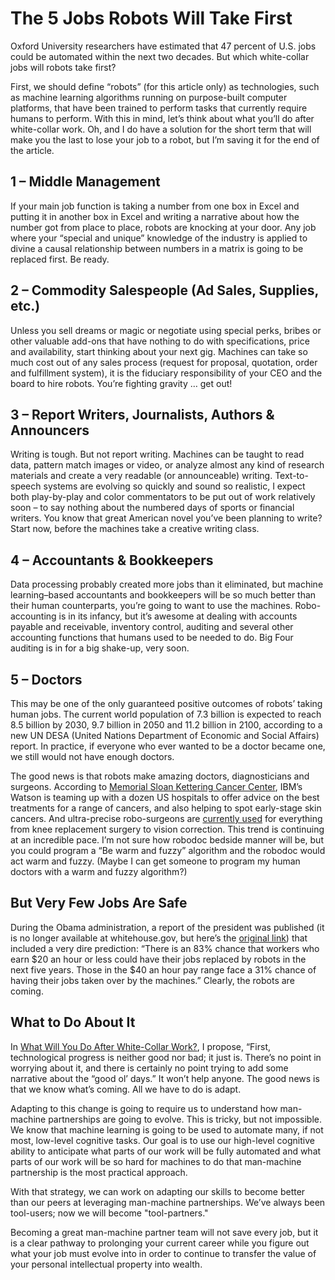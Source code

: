 # The 5 Jobs Robots Will Take First

Oxford University researchers have estimated that 47 percent of U.S. jobs could be automated within the next two decades. But which white-collar jobs will robots take first?

First, we should define “robots” \(for this article only\) as technologies, such as machine learning algorithms running on purpose-built computer platforms, that have been trained to perform tasks that currently require humans to perform. With this in mind, let’s think about what you’ll do after white-collar work. Oh, and I do have a solution for the short term that will make you the last to lose your job to a robot, but I’m saving it for the end of the article.

## 1 – Middle Management

If your main job function is taking a number from one box in Excel and putting it in another box in Excel and writing a narrative about how the number got from place to place, robots are knocking at your door. Any job where your “special and unique” knowledge of the industry is applied to divine a causal relationship between numbers in a matrix is going to be replaced first. Be ready.

## 2 – Commodity Salespeople \(Ad Sales, Supplies, etc.\)

Unless you sell dreams or magic or negotiate using special perks, bribes or other valuable add-ons that have nothing to do with specifications, price and availability, start thinking about your next gig. Machines can take so much cost out of any sales process \(request for proposal, quotation, order and fulfillment system\), it is the fiduciary responsibility of your CEO and the board to hire robots. You’re fighting gravity … get out!

## 3 – Report Writers, Journalists, Authors & Announcers

Writing is tough. But not report writing. Machines can be taught to read data, pattern match images or video, or analyze almost any kind of research materials and create a very readable \(or announceable\) writing. Text-to-speech systems are evolving so quickly and sound so realistic, I expect both play-by-play and color commentators to be put out of work relatively soon – to say nothing about the numbered days of sports or financial writers. You know that great American novel you’ve been planning to write? Start now, before the machines take a creative writing class.

## 4 – Accountants & Bookkeepers

Data processing probably created more jobs than it eliminated, but machine learning–based accountants and bookkeepers will be so much better than their human counterparts, you’re going to want to use the machines. Robo-accounting is in its infancy, but it’s awesome at dealing with accounts payable and receivable, inventory control, auditing and several other accounting functions that humans used to be needed to do. Big Four auditing is in for a big shake-up, very soon.

## 5 – Doctors

This may be one of the only guaranteed positive outcomes of robots’ taking human jobs. The current world population of 7.3 billion is expected to reach 8.5 billion by 2030, 9.7 billion in 2050 and 11.2 billion in 2100, according to a new UN DESA \(United Nations Department of Economic and Social Affairs\) report. In practice, if everyone who ever wanted to be a doctor became one, we still would not have enough doctors.

The good news is that robots make amazing doctors, diagnosticians and surgeons. According to [Memorial Sloan Kettering Cancer Center](http://www.mskcc.org/about/innovative-collaborations/watson-oncology), IBM’s Watson is teaming up with a dozen US hospitals to offer advice on the best treatments for a range of cancers, and also helping to spot early-stage skin cancers. And ultra-precise robo-surgeons are [currently used](http://www.msn.com/en-us/money/careersandeducation/21-jobs-where-robots-are-already-replacing-humans/ss-BBv6yiU?pfr=1#image=4) for everything from knee replacement surgery to vision correction. This trend is continuing at an incredible pace. I’m not sure how robodoc bedside manner will be, but you could program a “Be warm and fuzzy” algorithm and the robodoc would act warm and fuzzy. \(Maybe I can get someone to program my human doctors with a warm and fuzzy algorithm?\)

## But Very Few Jobs Are Safe

During the Obama administration, a report of the president was published \(it is no longer available at whitehouse.gov, but here’s the [original link](http://www.whitehouse.gov/sites/default/files/docs/ERP_2016_Book_Complete%20JA.pdf)\) that included a very dire prediction: “There is an 83% chance that workers who earn $20 an hour or less could have their jobs replaced by robots in the next five years. Those in the $40 an hour pay range face a 31% chance of having their jobs taken over by the machines.” Clearly, the robots are coming.

## What to Do About It

In [What Will You Do After White-Collar Work?](http://www.shellypalmer.com/2015/08/what-will-you-do-after-white-collar-work/), I propose, “First, technological progress is neither good nor bad; it just is. There’s no point in worrying about it, and there is certainly no point trying to add some narrative about the “good ol’ days.” It won’t help anyone. The good news is that we know what’s coming. All we have to do is adapt.

Adapting to this change is going to require us to understand how man-machine partnerships are going to evolve. This is tricky, but not impossible. We know that machine learning is going to be used to automate many, if not most, low-level cognitive tasks. Our goal is to use our high-level cognitive ability to anticipate what parts of our work will be fully automated and what parts of our work will be so hard for machines to do that man-machine partnership is the most practical approach.

With that strategy, we can work on adapting our skills to become better than our peers at leveraging man-machine partnerships. We’ve always been tool-users; now we will become "tool-partners."

Becoming a great man-machine partner team will not save every job, but it is a clear pathway to prolonging your current career while you figure out what your job must evolve into in order to continue to transfer the value of your personal intellectual property into wealth.



